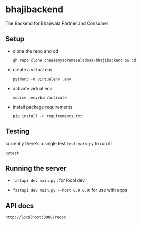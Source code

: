 # bhajibackend
The Backend for Bhajiwala Partner and Consumer

## Setup

- clone the repo and cd

    ``gh repo clone cheesemysoremasaladosa/bhajibackend && cd``

- create a virtual env

    ``python3 -m virtualenv .env``

- activate virtual env

    ``source .env/bin/activate``

- install package requirements

    ``pip install -r requirements.txt``

## Testing

currently there's a single test `test_main.py` to run it:

``
    pytest
``

## Running the server

* `fastapi dev main.py` : for local dev

* `fastapi dev main.py --host 0.0.0.0`: for use with apps

## API docs
`http://localhost:8000/redoc`